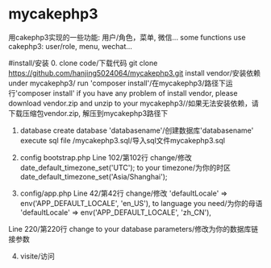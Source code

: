# mycakephp3
用cakephp3实现的一些功能: 用户/角色，菜单, 微信...
some functions use cakephp3: user/role, menu, wechat...

#install/安装
0. 
 clone code/下载代码
  git clone https://github.com/hanjing5024064/mycakephp3.git
 install vendor/安装依赖
  under mycakephp3/ run 'composer install'/在mycakephp3/路径下运行'composer install'
 if you have any problem of install vendor, please download vendor.zip and unzip to your mycakephp3//如果无法安装依赖，请下载压缩包vendor.zip, 解压到mycakephp3路径下

1. database
 create database 'databasename'/创建数据库'databasename'
 execute sql file /mycakephp3.sql/导入sql文件mycakephp3.sql

2. config bootstrap.php
 Line 102/第102行
 change/修改
  date_default_timezone_set('UTC');
 to your timezone/为你的时区
  date_default_timezone_set('Asia/Shanghai');

3. config/app.php
 Line 42/第42行
 change/修改
  'defaultLocale' => env('APP_DEFAULT_LOCALE', 'en_US'),
 to language you need/为你的母语
  'defaultLocale' => env('APP_DEFAULT_LOCALE', 'zh_CN'),

 Line 220/第220行
 change to your database parameters/修改为你的数据库链接参数

4. visite/访问
